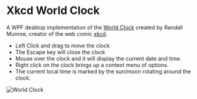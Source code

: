 Xkcd World Clock
================

A WPF desktop implementation of the [World Clock](http://xkcd.com/1335/) created by Randall Munroe, creator of the web comic [xkcd](http://xkcd.com).

- Left Click and drag to move the clock
- The Escape key will close the clock
- Mouse over the clock and it will display the current date and time.
- Right click on the clock brings up a context menu of options.
- The current local time is marked by the sun/moon rotating around the clock.

![World Clock](http://imgs.xkcd.com/comics/now.png)
